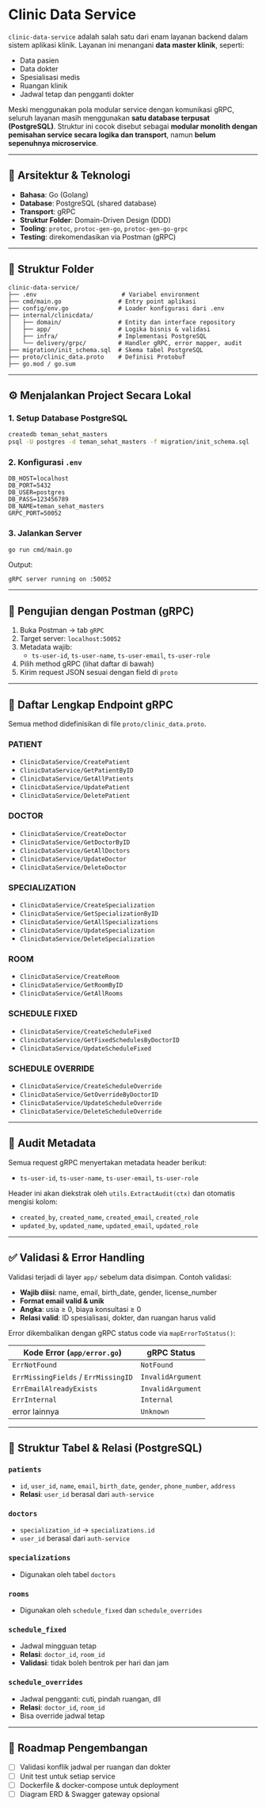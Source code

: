 # Clinic Data Service

`clinic-data-service` adalah salah satu dari enam layanan backend dalam sistem aplikasi klinik. Layanan ini menangani **data master klinik**, seperti:

- Data pasien
- Data dokter
- Spesialisasi medis
- Ruangan klinik
- Jadwal tetap dan pengganti dokter

Meski menggunakan pola modular service dengan komunikasi gRPC, seluruh layanan masih menggunakan **satu database terpusat (PostgreSQL)**. Struktur ini cocok disebut sebagai **modular monolith dengan pemisahan service secara logika dan transport**, namun **belum sepenuhnya microservice**.

---

## 🧱 Arsitektur & Teknologi

- **Bahasa**: Go (Golang)
- **Database**: PostgreSQL (shared database)
- **Transport**: gRPC
- **Struktur Folder**: Domain-Driven Design (DDD)
- **Tooling**: `protoc`, `protoc-gen-go`, `protoc-gen-go-grpc`
- **Testing**: direkomendasikan via Postman (gRPC)

---

## 📁 Struktur Folder

```
clinic-data-service/
├── .env                        # Variabel environment
├── cmd/main.go                # Entry point aplikasi
├── config/env.go              # Loader konfigurasi dari .env
├── internal/clinicdata/
│   ├── domain/                # Entity dan interface repository
│   ├── app/                   # Logika bisnis & validasi
│   ├── infra/                 # Implementasi PostgreSQL
│   └── delivery/grpc/         # Handler gRPC, error mapper, audit
├── migration/init_schema.sql  # Skema tabel PostgreSQL
├── proto/clinic_data.proto    # Definisi Protobuf
├── go.mod / go.sum
```

---

## ⚙️ Menjalankan Project Secara Lokal

### 1. Setup Database PostgreSQL

```bash
createdb teman_sehat_masters
psql -U postgres -d teman_sehat_masters -f migration/init_schema.sql
```

### 2. Konfigurasi `.env`

```
DB_HOST=localhost
DB_PORT=5432
DB_USER=postgres
DB_PASS=123456789
DB_NAME=teman_sehat_masters
GRPC_PORT=50052
```

### 3. Jalankan Server

```bash
go run cmd/main.go
```

Output:
```
gRPC server running on :50052
```

---

## 🔌 Pengujian dengan Postman (gRPC)

1. Buka Postman → tab `gRPC`
2. Target server: `localhost:50052`
3. Metadata wajib:
   - `ts-user-id`, `ts-user-name`, `ts-user-email`, `ts-user-role`
4. Pilih method gRPC (lihat daftar di bawah)
5. Kirim request JSON sesuai dengan field di `proto`

---

## 📌 Daftar Lengkap Endpoint gRPC

Semua method didefinisikan di file `proto/clinic_data.proto`.

### PATIENT
- `ClinicDataService/CreatePatient`
- `ClinicDataService/GetPatientByID`
- `ClinicDataService/GetAllPatients`
- `ClinicDataService/UpdatePatient`
- `ClinicDataService/DeletePatient`

### DOCTOR
- `ClinicDataService/CreateDoctor`
- `ClinicDataService/GetDoctorByID`
- `ClinicDataService/GetAllDoctors`
- `ClinicDataService/UpdateDoctor`
- `ClinicDataService/DeleteDoctor`

### SPECIALIZATION
- `ClinicDataService/CreateSpecialization`
- `ClinicDataService/GetSpecializationByID`
- `ClinicDataService/GetAllSpecializations`
- `ClinicDataService/UpdateSpecialization`
- `ClinicDataService/DeleteSpecialization`

### ROOM
- `ClinicDataService/CreateRoom`
- `ClinicDataService/GetRoomByID`
- `ClinicDataService/GetAllRooms`

### SCHEDULE FIXED
- `ClinicDataService/CreateScheduleFixed`
- `ClinicDataService/GetFixedSchedulesByDoctorID`
- `ClinicDataService/UpdateScheduleFixed`

### SCHEDULE OVERRIDE
- `ClinicDataService/CreateScheduleOverride`
- `ClinicDataService/GetOverrideByDoctorID`
- `ClinicDataService/UpdateScheduleOverride`
- `ClinicDataService/DeleteScheduleOverride`

---

## 🔐 Audit Metadata

Semua request gRPC menyertakan metadata header berikut:
- `ts-user-id`, `ts-user-name`, `ts-user-email`, `ts-user-role`

Header ini akan diekstrak oleh `utils.ExtractAudit(ctx)` dan otomatis mengisi kolom:
- `created_by`, `created_name`, `created_email`, `created_role`
- `updated_by`, `updated_name`, `updated_email`, `updated_role`

---

## ✅ Validasi & Error Handling

Validasi terjadi di layer `app/` sebelum data disimpan. Contoh validasi:

- **Wajib diisi**: name, email, birth_date, gender, license_number
- **Format email valid & unik**
- **Angka**: usia ≥ 0, biaya konsultasi ≥ 0
- **Relasi valid**: ID spesialisasi, dokter, dan ruangan harus valid

Error dikembalikan dengan gRPC status code via `mapErrorToStatus()`:

| Kode Error (`app/error.go`)        | gRPC Status       |
|----------------------------------- |-------------------|
| `ErrNotFound`                      | `NotFound`        |
| `ErrMissingFields` / `ErrMissingID`| `InvalidArgument` |
| `ErrEmailAlreadyExists`            | `InvalidArgument` |
| `ErrInternal`                      | `Internal`        |
| error lainnya                      | `Unknown`         |

---

## 🧾 Struktur Tabel & Relasi (PostgreSQL)

### `patients`
- `id`, `user_id`, `name`, `email`, `birth_date`, `gender`, `phone_number`, `address`
- **Relasi**: `user_id` berasal dari `auth-service`

### `doctors`
- `specialization_id` → `specializations.id`
- `user_id` berasal dari `auth-service`

### `specializations`
- Digunakan oleh tabel `doctors`

### `rooms`
- Digunakan oleh `schedule_fixed` dan `schedule_overrides`

### `schedule_fixed`
- Jadwal mingguan tetap
- **Relasi**: `doctor_id`, `room_id`
- **Validasi**: tidak boleh bentrok per hari dan jam

### `schedule_overrides`
- Jadwal pengganti: cuti, pindah ruangan, dll
- **Relasi**: `doctor_id`, `room_id`
- Bisa override jadwal tetap

---

## 🔮 Roadmap Pengembangan

- [ ] Validasi konflik jadwal per ruangan dan dokter
- [ ] Unit test untuk setiap service
- [ ] Dockerfile & docker-compose untuk deployment
- [ ] Diagram ERD & Swagger gateway opsional